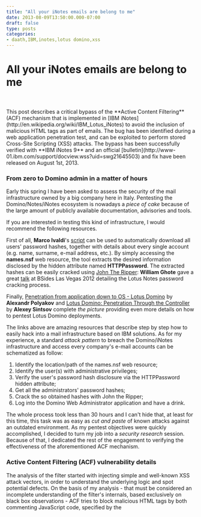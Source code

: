 ```yaml
---
title: "All your iNotes emails are belong to me"
date: 2013-08-09T13:50:00.000-07:00
draft: false
type: posts
categories: 
- daath,IBM,inotes,lotus domino,xss
---
```

# All your iNotes emails are belong to me

<br/>

<br/>
This post describes a critical bypass of the **Active Content Filtering** (ACF) mechanism that is implemented in [IBM iNotes](http://en.wikipedia.org/wiki/IBM_Lotus_iNotes) to avoid the inclusion of malicious HTML tags as part of emails. The bug has been identified during a web application penetration test, and can be exploited to perform stored Cross-Site Scripting (XSS) attacks. The bypass has been successfully verified with **IBM iNotes 9** and an official [bulletin](http://www-01.ibm.com/support/docview.wss?uid=swg21645503) and fix have been released on August 1st, 2013.

  

### From zero to Domino admin in a matter of hours

  
Early this spring I have been asked to assess the security of the mail infrastructure owned by a big company here in Italy. Pentesting the Domino/Notes/iNotes ecosystem is nowadays a _piece of cake_ because of the large amount of publicly available documentation, advisories and tools.  
  
If you are interested in testing this kind of infrastructure, I would recommend the following resources.

  
First of all, **Marco Ivaldi**'s [script](http://www.exploit-db.com/exploits/3302/) can be used to automatically download all users' password hashes, together with details about every single account (e.g. name, surname, e-mail address, etc.). By simply accessing the **names.nsf** web resource, the tool extracts the desired information disclosed by the hidden attribute named **HTTPPassword**. The extracted hashes can be easily cracked using [John The Ripper](http://pentestmonkey.net/cheat-sheet/john-the-ripper-hash-formats): **William Ghote** gave a great [talk](https://www.youtube.com/watch?v=vfUqZo1Hryg) at BSides Las Vegas 2012 detailing the Lotus Notes password cracking process.

  

Finally, [Penetration from application down to OS - Lotus Domino](http://dsecrg.com/files/pub/pdf/Penetration_from_application_down_to_OS_%28Lotus_Domino%29.pdf) by **Alexandr Polyakov** and [Lotus Domino: Penetration Through the Controller](http://www.youtube.com/watch?v=RS0RpEWcPfk) by **Alexey Sintsov** complete _the picture_ providing even more details on how to pentest Lotus Domino deployments.  
  
The links above are amazing resources that describe step by step how to easily hack into a mail infrastructure based on IBM solutions. As for my experience, a standard _attack pattern_ to breach the Domino/iNotes infrastructure and access every company's e-mail accounts can be schematized as follow:  
  

1.  Identify the location/path of the names.nsf web resource;
2.  Identify the user(s) with administrative privileges;
3.  Verify the user's password hash disclosure via the HTTPPassword hidden attribute;
4.  Get all the administrators' password hashes;
5.  Crack the so obtained hashes with John the Ripper;
6.  Log into the Domino Web Administrator application and have a drink.

  
The whole process took less than 30 hours and I can't hide that, at least for this time, this task was as easy as _cut and paste_ of known attacks against an outdated environment. As my pentest objectives were quickly accomplished, I decided to turn my job into a _security research_ session. Because of that, I dedicated the rest of the engagement to verifying the effectiveness of the aforementioned ACF mechanism.  
  

### Active Content Filtering (ACF) vulnerability details

  
The analysis of the filter started with injecting simple and well-known XSS attack vectors, in order to understand the underlying logic and spot potential defects. On the basis of my analysis - that must be considered an incomplete understanding of the filter's internals, based exclusively on black box observations - ACF tries to block malicious HTML tags by both commenting JavaScript code, specified by the **<script>** tag, and normalizing/filtering tag attributes that could lead to client-side code execution (e.g. by eliminating the **onXYZ** event handlers, such as **onerror** or **onmouseover**). During the engagement, I found that the filtering feature is not properly implemented and allows an attacker to inject arbitrary attributes. In details, what I found is that the ACF is not able to correctly sanitize the sequence of characters **src="<**. For the sake of clarity, the following attack payload:  
  

**<img src="< onerror=alert(1) src=x\>**

  
would be transformed in:  
  

**<img < onerror=alert(1) src=x\>**

  
resulting in the JavaScript alert method execution. Figure 1 shows how the above vector is incorrectly treated and used to set the **BodyHtml** variable - which contains the mail's HTML body message.  
  

[![](https://blogger.googleusercontent.com/img/b/R29vZ2xl/AVvXsEgxiMO2DBuwTwx379x3YADsqQMpwIu2KXHkqHjPvtjJEybzTgpwsJ7b8czbLFztmjlZlSO4VnfujQvoi4Z5H2e8VIKc-jgkRq6b99vdr_oNwi6jAsBIjlrcpN_bj08DD52_pI_R1CcCS4DW/s1600/bypass.png)](https://blogger.googleusercontent.com/img/b/R29vZ2xl/AVvXsEgxiMO2DBuwTwx379x3YADsqQMpwIu2KXHkqHjPvtjJEybzTgpwsJ7b8czbLFztmjlZlSO4VnfujQvoi4Z5H2e8VIKc-jgkRq6b99vdr_oNwi6jAsBIjlrcpN_bj08DD52_pI_R1CcCS4DW/s1600/bypass.png)

Figure 1 - Bypass of the ACF mechanism and injection of JavaScript code.

  

### Conclusion

  

The ACF bypass can be effectively abused to perform stored XSS attacks against iNotes users. In a real-world attack scenario, the bug could not only be exploited to perform [Session Hijacking](http://en.wikipedia.org/wiki/Session_hijacking) but also combined with [Cross-Site Request Forgery](http://en.wikipedia.org/wiki/Cross-site_request_forgery) (CSRF) to add a new e-mails _forwarding rule_ to the victim's iNotes application, thus effectively **backdooring** the victim's mailbox.   
  
The following video demonstrates the execution of arbitrary JavaScript thanks to the described vulnerability. Moreover, it shows how the mail preview mechanism, if enabled, implies that the victim **is not required to open the message in order to trigger the execution of JavaScript code** - _greatly reducing_ the required user iteration: 

  
  

   

  
  

  

Finally, I would like to thank my fellow [Sandro Zaccarini](https://twitter.com/theguly) and [Leonardo Rizzi](https://twitter.com/l_rizzi) for providing me the infrastructure to properly investigate this issue, and **IBM Product Security Incident Response Team** (PSIRT) for their timely responses and professionalism.

#### [Source](http://blog.nibblesec.org/feeds/4496440186187363092/comments/default)

<br/>
---

